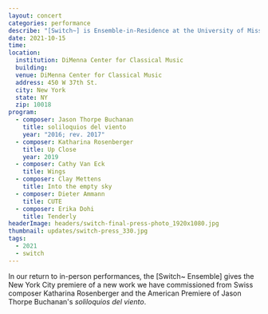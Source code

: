 ```yaml
---
layout: concert
categories: performance
describe: "[Switch~] is Ensemble-in-Residence at the University of Missouri. Conducting the American premiere of <em>soliloquios del viento</em> (2016; rev. 2017) and Clay Mettens' <em>Into the empty sky</em> with the [Switch~ Ensemble]. Tech for world premiere of Katharina Rosenberger's <em>Up Close</em> (2019)."
date: 2021-10-15
time:
location:
  institution: DiMenna Center for Classical Music
  building:
  venue: DiMenna Center for Classical Music
  address: 450 W 37th St.
  city: New York
  state: NY
  zip: 10018
program:
  - composer: Jason Thorpe Buchanan
    title: soliloquios del viento
    year: "2016; rev. 2017"
  - composer: Katharina Rosenberger
    title: Up Close
    year: 2019
  - composer: Cathy Van Eck
    title: Wings
  - composer: Clay Mettens
    title: Into the empty sky
  - composer: Dieter Ammann
    title: CUTE
  - composer: Erika Dohi
    title: Tenderly
headerImage: headers/switch-final-press-photo_1920x1080.jpg
thumbnail: updates/switch-press_330.jpg
tags:
  - 2021
  - switch
---
```


In our return to in-person performances, the [Switch~ Ensemble] gives the New York City premiere of a new work we have commissioned from Swiss composer Katharina Rosenberger and the American Premiere of Jason Thorpe Buchanan's <em>soliloquios del viento</em>.
